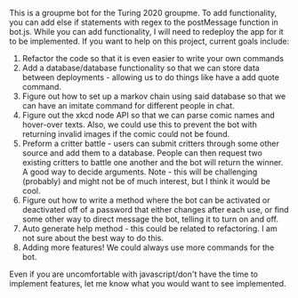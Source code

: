 This is a groupme bot for the Turing 2020 groupme. To add functionality, you can add else if statements with regex to the postMessage function in bot.js. While you can add functionality, I will need to redeploy the app for it to be implemented. If you want to help on this project, current goals include:

1. Refactor the code so that it is even easier to write your own commands
2. Add a database/database functionality so that we can store data between deployments - allowing us to do things like have a add quote command.
3. Figure out how to set up a markov chain using said database so that we can have an imitate command for different people in chat.
4. Figure out the xkcd node API so that we can parse comic names and hover-over texts. Also, we could use this to prevent the bot with returning invalid images if the comic could not be found.
5. Preform a critter battle - users can submit critters through some other source and add them to a database. People can then request two existing critters to battle one another and the bot will return the winner. A good way to decide arguments. Note - this will be challenging (probably) and might not be of much interest, but I think it would be cool.
6. Figure out how to write a method where the bot can be activated or deactivated off of a password that either changes after each use, or find some other way to direct message the bot, telling it to turn on and off.
7. Auto generate help method - this could be related to refactoring. I am not sure about the best way to do this.
8. Adding more features! We could always use more commands for the bot.

Even if you are uncomfortable with javascript/don't have the time to implement features, let me know what you would want to see implemented.
